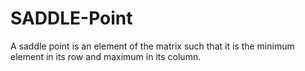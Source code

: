 # SADDLE-Point
A saddle point is an element of the matrix such that it is the minimum element in its row and maximum in its column.

